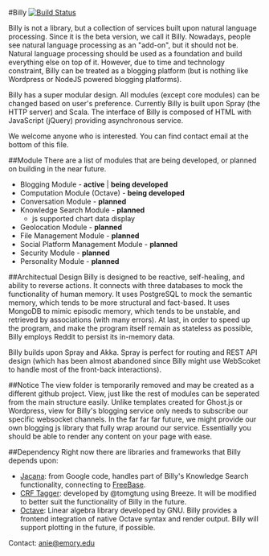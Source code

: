 #Billy [![Build Status](https://travis-ci.org/windweller/Spray-Blog.svg?branch=Spray-Blog)](https://travis-ci.org/windweller/Spray-Blog)

Billy is not a library, but a collection of services built upon natural language processing. Since it is the beta version, we call it Billy. Nowadays, people see natural language processing as an "add-on", but it should not be. Natural language processing should be used as a foundation and build everything else on top of it. However, due to time and technology constraint, Billy can be treated as a blogging platform (but is nothing like Wordpress or NodeJS powered blogging platforms).

Billy has a super modular design. All modules (except core modules) can be changed based on user's preference. Currently Billy is built upon Spray (the HTTP server) and Scala. The interface of Billy is composed of HTML with JavaScript (jQuery) providing asynchronous service.

We welcome anyone who is interested. You can find contact email at the bottom of this file. 

##Module
There are a list of modules that are being developed, or planned on building in the near future.
* Blogging Module - **active** | **being developed** 
* Computation Module (Octave) - **being developed**
* Conversation Module - **planned**
* Knowledge Search Module - **planned**
  - js supported chart data display
* Geolocation Module - **planned**
* File Management Module - **planned**
* Social Platform Management Module - **planned**
* Security Module - **planned**
* Personality Module - **planned**

##Architectual Design
Billy is designed to be reactive, self-healing, and ability to reverse actions. It connects with three databases to mock the functionality of human memory. It uses PostgreSQL to mock the semantic memory, which tends to be more structural and fact-based. It uses MongoDB to mimic episodic memory, which tends to be unstable, and retrieved by associations (with many errors). At last, in order to speed up the program, and make the program itself remain as stateless as possible, Billy employs Reddit to persist its in-memory data.

Billy builds upon Spray and Akka. Spray is perfect for routing and REST API design (which has been almost abandoned since Billy might use WebScoket to handle most of the front-back interactions).

##Notice
The view folder is temporarily removed and may be created as a different github project. View, just like the rest of modules can be seperated from the main structure easily. Unlike templates created for Ghost.js or Wordpress, view for Billy's blogging service only needs to subscribe our specific websocket channels. In the far far far future, we might provide our own blogging js library that fully wrap around our service. Essentially you should be able to render any content on your page with ease.

##Dependency
Right now there are libraries and frameworks that Billy depends upon:
* [Jacana](https://code.google.com/p/jacana/): from Google code, handles part of Billy's Knowledge Search functionality, connecting to [FreeBase](freebase.com).
* [CRF Tagger](https://github.com/tomtung/nlp-class/tree/master/hw4): developed by @tomgtung using Breeze. It will be modified to better suit the functionality of Billy in the future.
* [Octave](http://www.gnu.org/software/octave/): Linear algebra library developed by GNU. Billy provides a frontend integration of native Octave syntax and render output. Billy will support plotting in the future, if possible.

Contact: anie@emory.edu
